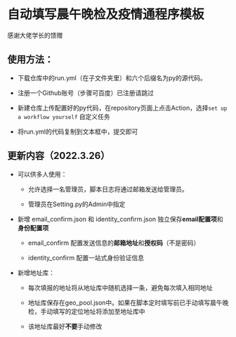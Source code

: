 # 自动填写晨午晚检及疫情通程序模板

感谢大佬学长的馈赠


## 使用方法：

- 下载仓库中的run.yml（在子文件夹里）和六个后缀名为py的源代码。

- 注册一个Github账号（步骤可百度）已注册请跳过

- 新建仓库上传配置好的py代码，在repository页面上点击Action，选择`set up a workflow yourself` 自定义任务

- 将run.yml的代码复制到文本框中，提交即可

## 更新内容（2022.3.26）

- 可以供多人使用：

    - 允许选择一名管理员，脚本日志将通过邮箱发送给管理员。

    - 管理员在Setting.py的Admin中指定

- 新增 email_confirm.json 和 identity_confirm.json 独立保存**email配置项**和**身份配置项**

    - email_confirm 配置发送信息的**邮箱地址**和**授权码**（不是密码）

    - identity_confirm 配置一站式身份验证信息


- 新增地址库：

    - 每次填报的地址将从地址库中随机选择一条，避免每次填入相同地址

    - 地址库保存在geo_pool.json中。如果在脚本定时填写前已手动填写晨午晚检，手动填写的定位地址将添加至地址库中

    - 该地址库最好**不要**手动修改
